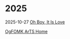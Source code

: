 # 2025

2025-10-27 [Oh Boy, It Is Love](2025-10-27-OH-BOY-It-IS-LOVE.md)

[OgFOMK ArTS Home](https://ogfomk.com)
